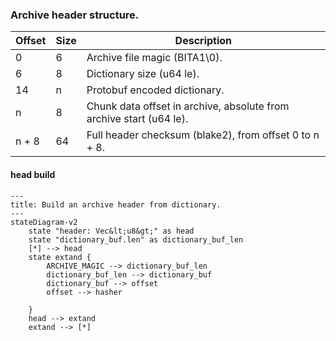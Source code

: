 ###  Archive header structure.

| Offset | Size | Description                                                         |
|--------|------|---------------------------------------------------------------------|
|      0 |    6 | Archive file magic (BITA1\0).                                       |
|      6 |    8 | Dictionary size (u64 le).                                           |
|     14 |    n | Protobuf encoded dictionary.                                        |
|      n |    8 | Chunk data offset in archive, absolute from archive start (u64 le). |
|  n + 8 |   64 | Full header checksum (blake2), from offset 0 to n + 8.              |



#### head build


```mermaid
---
title: Build an archive header from dictionary.
---
stateDiagram-v2
    state "header: Vec&lt;u8&gt;" as head
    state "dictionary_buf.len" as dictionary_buf_len
    [*] --> head
    state extand {
        ARCHIVE_MAGIC --> dictionary_buf_len
        dictionary_buf_len --> dictionary_buf
        dictionary_buf --> offset
        offset --> hasher
        
    }
    head --> extand
    extand --> [*]
```
